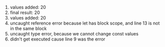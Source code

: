 1. values added: 20
2. final result: 20
3. values added: 20
4. uncaught reference error because let has block scope, and line 13 is not in the same block
5. uncaught type error, because we cannot change const values
6. didn't get executed cause line 9 was the error
